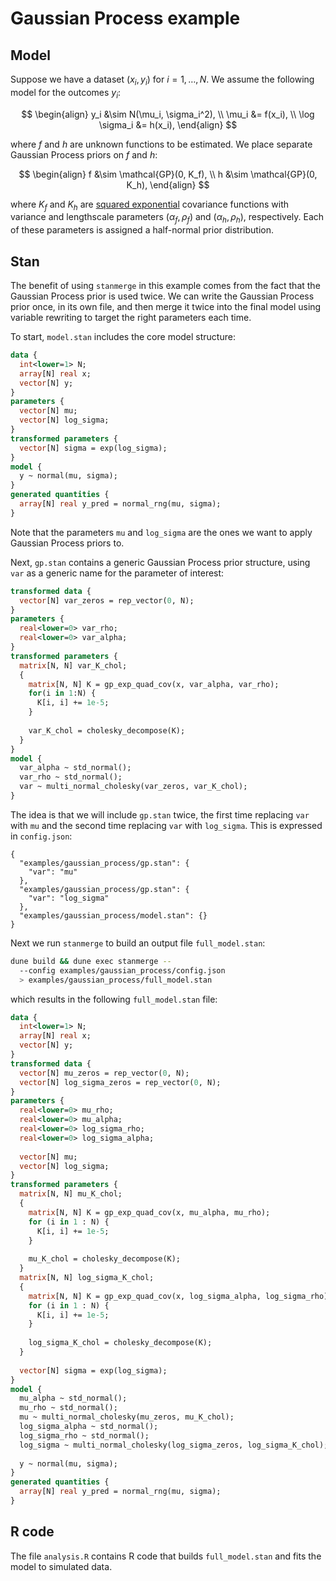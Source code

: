 # Gaussian Process example

## Model
Suppose we have a dataset $(x_i, y_i)$ for $i = 1, \dots, N$. We assume the following model for the outcomes $y_i$:

$$
\begin{align}
  y_i &\sim N(\mu_i, \sigma_i^2), \\
  \mu_i &= f(x_i), \\
  \log \sigma_i &= h(x_i),
\end{align}
$$

where $f$ and $h$ are unknown functions to be estimated. We place separate Gaussian Process priors on $f$ and $h$:

$$
\begin{align}
f &\sim \mathcal{GP}(0, K_f), \\
h &\sim \mathcal{GP}(0, K_h),
\end{align}
$$

where $K_f$ and $K_h$ are [squared exponential](https://www.cs.toronto.edu/~duvenaud/cookbook/) covariance functions with variance and lengthscale parameters $(\alpha_f, \rho_f)$ and $(\alpha_h, \rho_h)$, respectively. 
Each of these parameters is assigned a half-normal prior distribution.

## Stan
The benefit of using `stanmerge` in this example comes from the fact that the Gaussian Process prior is used twice. 
We can write the Gaussian Process prior once, in its own file, and then merge it twice into the final model using variable rewriting to
target the right parameters each time.

To start, `model.stan` includes the core model structure:
```stan
data {
  int<lower=1> N;
  array[N] real x;
  vector[N] y;
}
parameters {
  vector[N] mu;
  vector[N] log_sigma;
}
transformed parameters {
  vector[N] sigma = exp(log_sigma);
}
model {
  y ~ normal(mu, sigma);
}
generated quantities {
  array[N] real y_pred = normal_rng(mu, sigma);
}
```

Note that the parameters `mu` and `log_sigma` are the ones we want to apply Gaussian Process priors to.

Next, `gp.stan` contains a generic Gaussian Process prior structure, using `var` as a generic name for the parameter of interest:
```stan
transformed data {
  vector[N] var_zeros = rep_vector(0, N);
}
parameters {
  real<lower=0> var_rho;
  real<lower=0> var_alpha;
}
transformed parameters {
  matrix[N, N] var_K_chol;
  {
    matrix[N, N] K = gp_exp_quad_cov(x, var_alpha, var_rho);
    for(i in 1:N) {
      K[i, i] += 1e-5;
    }
      
    var_K_chol = cholesky_decompose(K);
  }
}
model {
  var_alpha ~ std_normal();
  var_rho ~ std_normal();
  var ~ multi_normal_cholesky(var_zeros, var_K_chol);
}
```

The idea is that we will include `gp.stan` twice, the first time replacing `var` with `mu` and the second time replacing `var` with `log_sigma`. 
This is expressed in `config.json`:
```
{
  "examples/gaussian_process/gp.stan": {
    "var": "mu"
  },
  "examples/gaussian_process/gp.stan": {
    "var": "log_sigma"
  },
  "examples/gaussian_process/model.stan": {}
}
```

Next we run `stanmerge` to build an output file `full_model.stan`:
```sh
dune build && dune exec stanmerge -- 
  --config examples/gaussian_process/config.json 
  > examples/gaussian_process/full_model.stan
```

which results in the following `full_model.stan` file:
```stan
data {
  int<lower=1> N;
  array[N] real x;
  vector[N] y;
}
transformed data {
  vector[N] mu_zeros = rep_vector(0, N);
  vector[N] log_sigma_zeros = rep_vector(0, N);
}
parameters {
  real<lower=0> mu_rho;
  real<lower=0> mu_alpha;
  real<lower=0> log_sigma_rho;
  real<lower=0> log_sigma_alpha;
  
  vector[N] mu;
  vector[N] log_sigma;
}
transformed parameters {
  matrix[N, N] mu_K_chol;
  {
    matrix[N, N] K = gp_exp_quad_cov(x, mu_alpha, mu_rho);
    for (i in 1 : N) {
      K[i, i] += 1e-5;
    }
    
    mu_K_chol = cholesky_decompose(K);
  }
  matrix[N, N] log_sigma_K_chol;
  {
    matrix[N, N] K = gp_exp_quad_cov(x, log_sigma_alpha, log_sigma_rho);
    for (i in 1 : N) {
      K[i, i] += 1e-5;
    }
    
    log_sigma_K_chol = cholesky_decompose(K);
  }
  
  vector[N] sigma = exp(log_sigma);
}
model {
  mu_alpha ~ std_normal();
  mu_rho ~ std_normal();
  mu ~ multi_normal_cholesky(mu_zeros, mu_K_chol);
  log_sigma_alpha ~ std_normal();
  log_sigma_rho ~ std_normal();
  log_sigma ~ multi_normal_cholesky(log_sigma_zeros, log_sigma_K_chol);
  
  y ~ normal(mu, sigma);
}
generated quantities {
  array[N] real y_pred = normal_rng(mu, sigma);
}
```

## R code
The file `analysis.R` contains R code that builds `full_model.stan` and fits the model to simulated data.
